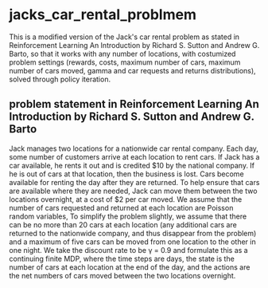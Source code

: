 # jacks_car_rental_problmem

This is a modified version of the Jack's car rental problem as stated in Reinforcement Learning An Introduction by Richard S. Sutton and Andrew G. Barto, so that it works with any number of locations, with costumized problem settings (rewards, costs, maximum number of cars, maximum number of cars moved, gamma and car requests and returns distributions), solved through policy iteration.

## problem statement in Reinforcement Learning An Introduction by Richard S. Sutton and Andrew G. Barto
Jack manages two locations for a nationwide car rental company. Each day, some number of customers arrive at each location to rent cars.
If Jack has a car available, he rents it out and is credited $10 by the national company.
If he is out of cars at that location, then the business is lost. 
Cars become available for renting the day after they are returned. 
To help ensure that cars are available where they are needed, Jack can move them between the two locations overnight, at a cost of $2 per car moved. 
We assume that the number of cars requested and returned at each location are Poisson random variables,
To simplify the problem slightly, we assume that there can be no more than 20 cars at each location (any additional cars
are returned to the nationwide company, and thus disappear from the problem) and a maximum of five cars can be moved from one location to the other in one night.
We take the discount rate to be γ = 0.9 and formulate this as a continuing finite MDP, where the time steps are days, 
the state is the number of cars at each location at the end of the day, and the actions are the net numbers of cars moved between the two locations overnight.
